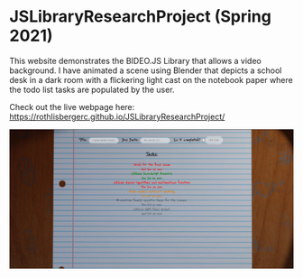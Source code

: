 # JSLibraryResearchProject (Spring 2021)
This website demonstrates the BIDEO.JS Library that allows a video background. I have animated a scene using Blender that depicts a school desk in a dark room with a flickering light cast on the notebook paper where the todo list tasks are populated by the user. 

Check out the live webpage here: https://rothlisbergerc.github.io/JSLibraryResearchProject/

![](images/Screenshot.png)
